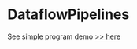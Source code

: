 # DataflowPipelines
See simple program demo [>> here](https://github.com/marekbozik/DataflowPipelines/blob/testing/SampleApp/Program.cs) 
